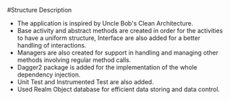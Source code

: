 #Structure Description
- The application is inspired by Uncle Bob's Clean Architecture.
- Base activity and abstract methods are created in order for the activities to have a uniform structure,
Interface are also added for a better handling of interactions.
- Managers are also created for support in handling and managing other methods involving regular method calls.
- Dagger2 package is added for the implementation of the whole dependency injection.
- Unit Test and Instrumented Test are also added.
- Used Realm Object database for efficient data storing and data control.